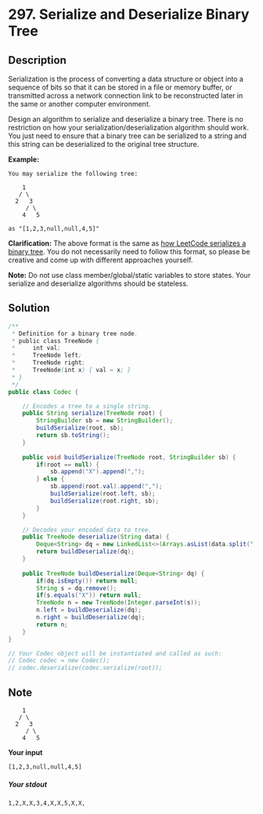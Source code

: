 # 297. Serialize and Deserialize Binary Tree

## Description

Serialization is the process of converting a data structure or object into a sequence of bits so that it can be stored in a file or memory buffer, or transmitted across a network connection link to be reconstructed later in the same or another computer environment.

Design an algorithm to serialize and deserialize a binary tree. There is no restriction on how your serialization/deserialization algorithm should work. You just need to ensure that a binary tree can be serialized to a string and this string can be deserialized to the original tree structure.

**Example:** 

```
You may serialize the following tree:

    1
   / \
  2   3
     / \
    4   5

as "[1,2,3,null,null,4,5]"
```

**Clarification:** The above format is the same as [how LeetCode serializes a binary tree](https://leetcode.com/faq/#binary-tree). You do not necessarily need to follow this format, so please be creative and come up with different approaches yourself.

**Note:** Do not use class member/global/static variables to store states. Your serialize and deserialize algorithms should be stateless.

## Solution

```java
/**
 * Definition for a binary tree node.
 * public class TreeNode {
 *     int val;
 *     TreeNode left;
 *     TreeNode right;
 *     TreeNode(int x) { val = x; }
 * }
 */
public class Codec {

    // Encodes a tree to a single string.
    public String serialize(TreeNode root) {
        StringBuilder sb = new StringBuilder();
        buildSerialize(root, sb);
        return sb.toString();
    }
    
    public void buildSerialize(TreeNode root, StringBuilder sb) {
        if(root == null) {
            sb.append("X").append(",");
        } else {
            sb.append(root.val).append(",");
            buildSerialize(root.left, sb);
            buildSerialize(root.right, sb);
        }
    }

    // Decodes your encoded data to tree.
    public TreeNode deserialize(String data) {
        Deque<String> dq = new LinkedList<>(Arrays.asList(data.split(",")));
        return buildDeserialize(dq);
    }
    
    public TreeNode buildDeserialize(Deque<String> dq) {
        if(dq.isEmpty()) return null;
        String s = dq.remove();
        if(s.equals("X")) return null;
        TreeNode n = new TreeNode(Integer.parseInt(s));
        n.left = buildDeserialize(dq);
        n.right = buildDeserialize(dq);
        return n;
    }
}

// Your Codec object will be instantiated and called as such:
// Codec codec = new Codec();
// codec.deserialize(codec.serialize(root));
```

## Note

```
    1
   / \
  2   3
     / \
    4   5
```

**Your input**

```
[1,2,3,null,null,4,5]
```

##### Your stdout

```
1,2,X,X,3,4,X,X,5,X,X,
```

##### 